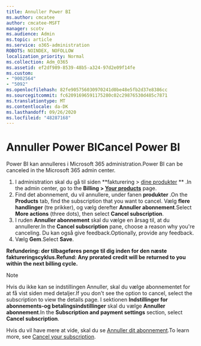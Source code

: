 ```yaml
---
title: Annuller Power BI
ms.author: cmcatee
author: cmcatee-MSFT
manager: scotv
ms.audience: Admin
ms.topic: article
ms.service: o365-administration
ROBOTS: NOINDEX, NOFOLLOW
localization_priority: Normal
ms.collection: Adm_O365
ms.assetid: ef2df989-8539-48b5-a324-97d2e09f14fe
ms.custom:
- "9002564"
- "5092"
ms.openlocfilehash: 82fe905756030970241d0be48e5fb2d37e8386cc
ms.sourcegitcommit: fc62091696591175280c02c29876530d485c7871
ms.translationtype: MT
ms.contentlocale: da-DK
ms.lasthandoff: 09/26/2020
ms.locfileid: "48287168"
---
```

# <a name="cancel-power-bi"></a><span data-ttu-id="ffbce-102">Annuller Power BI</span><span class="sxs-lookup"><span data-stu-id="ffbce-102">Cancel Power BI</span></span>

<span data-ttu-id="ffbce-103">Power BI kan annulleres i Microsoft 365 administration.</span><span class="sxs-lookup"><span data-stu-id="ffbce-103">Power BI can be canceled in the Microsoft 365 admin center.</span></span>

1. <span data-ttu-id="ffbce-104">I administration skal du gå til siden \*\*fakturering > [dine produkter](https://go.microsoft.com/fwlink/p/?linkid=842054) \*\* .</span><span class="sxs-lookup"><span data-stu-id="ffbce-104">In the admin center, go to the **Billing > [Your products](https://go.microsoft.com/fwlink/p/?linkid=842054)** page.</span></span>
2. <span data-ttu-id="ffbce-105">Find det abonnement, du vil annullere, under fanen **produkter** .</span><span class="sxs-lookup"><span data-stu-id="ffbce-105">On the **Products** tab, find the subscription that you want to cancel.</span></span> <span data-ttu-id="ffbce-106">Vælg **flere handlinger** (tre prikker), og vælg derefter **Annuller abonnement**.</span><span class="sxs-lookup"><span data-stu-id="ffbce-106">Select **More actions** (three dots), then select **Cancel subscription**.</span></span>
3. <span data-ttu-id="ffbce-107">I ruden **Annuller abonnement** skal du vælge en årsag til, at du annullerer.</span><span class="sxs-lookup"><span data-stu-id="ffbce-107">In the **Cancel subscription** pane, choose a reason why you're canceling.</span></span> <span data-ttu-id="ffbce-108">Du kan også give feedback.</span><span class="sxs-lookup"><span data-stu-id="ffbce-108">Optionally, provide any feedback.</span></span>
4. <span data-ttu-id="ffbce-109">Vælg **Gem**.</span><span class="sxs-lookup"><span data-stu-id="ffbce-109">Select **Save**.</span></span>

<span data-ttu-id="ffbce-110">**Refundering: der tilbageføres penge til dig inden for den næste faktureringscyklus.**</span><span class="sxs-lookup"><span data-stu-id="ffbce-110">**Refund: Any prorated credit will be returned to you within the next billing cycle.**</span></span>

> [!NOTE]
> <span data-ttu-id="ffbce-111">Hvis du ikke kan se indstillingen Annuller, skal du vælge abonnementet for at få vist siden med detaljer.</span><span class="sxs-lookup"><span data-stu-id="ffbce-111">If you don't see the option to cancel, select the subscription to view the details page.</span></span> <span data-ttu-id="ffbce-112">I sektionen **Indstillinger for abonnements-og betalingsindstillinger** skal du vælge **Annuller abonnement**.</span><span class="sxs-lookup"><span data-stu-id="ffbce-112">In the **Subscription and payment settings** section, select **Cancel subscription**.</span></span>

<span data-ttu-id="ffbce-113">Hvis du vil have mere at vide, skal du se [Annuller dit abonnement](https://docs.microsoft.com/microsoft-365/commerce/subscriptions/cancel-your-subscription).</span><span class="sxs-lookup"><span data-stu-id="ffbce-113">To learn more, see [Cancel your subscription](https://docs.microsoft.com/microsoft-365/commerce/subscriptions/cancel-your-subscription).</span></span>